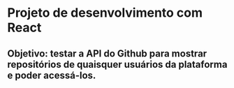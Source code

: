 # Projeto de desenvolvimento com React

## Objetivo: testar a API do Github para mostrar repositórios de quaisquer usuários da plataforma e poder acessá-los.
